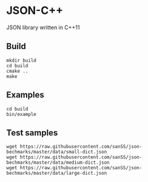 # JSON-C++
JSON library written in C++11

## Build

    mkdir build
    cd build
    cmake ..
    make

## Examples

    cd build
    bin/example

## Test samples

    wget https://raw.githubusercontent.com/sanSS/json-bechmarks/master/data/small-dict.json
    wget https://raw.githubusercontent.com/sanSS/json-bechmarks/master/data/medium-dict.json
    wget https://raw.githubusercontent.com/sanSS/json-bechmarks/master/data/large-dict.json
